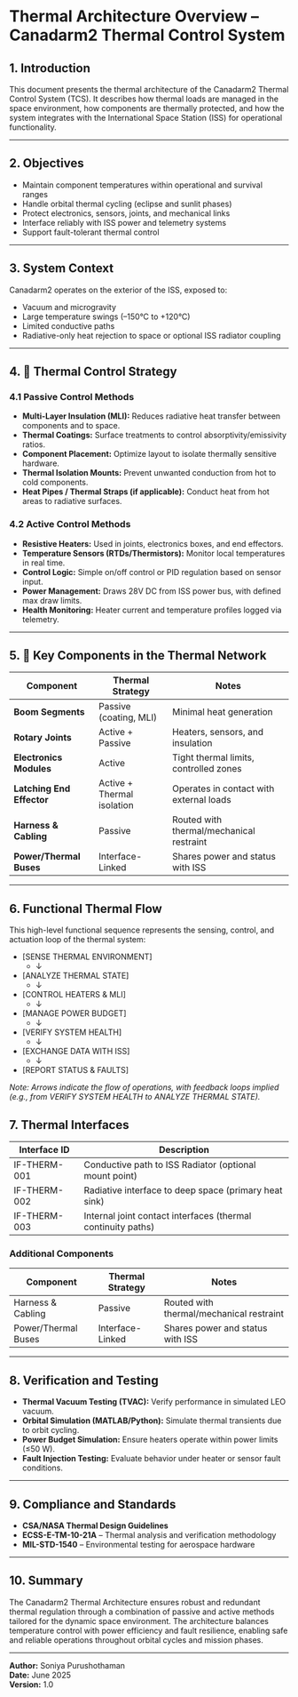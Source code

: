# Thermal Architecture Overview – Canadarm2 Thermal Control System

## 1. Introduction

This document presents the thermal architecture of the Canadarm2 Thermal Control System (TCS). It describes how thermal loads are managed in the space environment, how components are thermally protected, and how the system integrates with the International Space Station (ISS) for operational functionality.

---

## 2. Objectives

- Maintain component temperatures within operational and survival ranges
- Handle orbital thermal cycling (eclipse and sunlit phases)
- Protect electronics, sensors, joints, and mechanical links
- Interface reliably with ISS power and telemetry systems
- Support fault-tolerant thermal control

---

## 3. System Context

Canadarm2 operates on the exterior of the ISS, exposed to:

- Vacuum and microgravity
- Large temperature swings (–150°C to +120°C)
- Limited conductive paths
- Radiative-only heat rejection to space or optional ISS radiator coupling

---

## 4. 🔧 Thermal Control Strategy

### 4.1 Passive Control Methods
- **Multi-Layer Insulation (MLI):** Reduces radiative heat transfer between components and to space.
- **Thermal Coatings:** Surface treatments to control absorptivity/emissivity ratios.
- **Component Placement:** Optimize layout to isolate thermally sensitive hardware.
- **Thermal Isolation Mounts:** Prevent unwanted conduction from hot to cold components.
- **Heat Pipes / Thermal Straps (if applicable):** Conduct heat from hot areas to radiative surfaces.

### 4.2 Active Control Methods
- **Resistive Heaters:** Used in joints, electronics boxes, and end effectors.
- **Temperature Sensors (RTDs/Thermistors):** Monitor local temperatures in real time.
- **Control Logic:** Simple on/off control or PID regulation based on sensor input.
- **Power Management:** Draws 28V DC from ISS power bus, with defined max draw limits.
- **Health Monitoring:** Heater current and temperature profiles logged via telemetry.

---

## 5. 🔩 Key Components in the Thermal Network

| Component                  | Thermal Strategy              | Notes                                   |
|---------------------------|-------------------------------|-----------------------------------------|
| **Boom Segments**         | Passive (coating, MLI)        | Minimal heat generation                 |
| **Rotary Joints**         | Active + Passive              | Heaters, sensors, and insulation        |
| **Electronics Modules**   | Active                        | Tight thermal limits, controlled zones  |
| **Latching End Effector** | Active + Thermal isolation    | Operates in contact with external loads |
| **Harness & Cabling**     | Passive                       | Routed with thermal/mechanical restraint|
| **Power/Thermal Buses**   | Interface-Linked              | Shares power and status with ISS        |

---


## 6. Functional Thermal Flow

This high-level functional sequence represents the sensing, control, and actuation loop of the thermal system:

- [SENSE THERMAL ENVIRONMENT]
  - ↓
- [ANALYZE THERMAL STATE]
  - ↓
- [CONTROL HEATERS & MLI]
  - ↓
- [MANAGE POWER BUDGET]
  - ↓
- [VERIFY SYSTEM HEALTH]
  - ↓
- [EXCHANGE DATA WITH ISS]
  - ↓
- [REPORT STATUS & FAULTS]

*Note: Arrows indicate the flow of operations, with feedback loops implied (e.g., from VERIFY SYSTEM HEALTH to ANALYZE THERMAL STATE).*

## 7. Thermal Interfaces

| Interface ID    | Description                              |
|-----------------|------------------------------------------|
| IF-THERM-001    | Conductive path to ISS Radiator (optional mount point) |
| IF-THERM-002    | Radiative interface to deep space (primary heat sink) |
| IF-THERM-003    | Internal joint contact interfaces (thermal continuity paths) |

### Additional Components

| Component            | Thermal Strategy | Notes                             |
|----------------------|------------------|-----------------------------------|
| Harness & Cabling    | Passive          | Routed with thermal/mechanical restraint |
| Power/Thermal Buses  | Interface-Linked | Shares power and status with ISS  |
---

## 8. Verification and Testing

- **Thermal Vacuum Testing (TVAC):** Verify performance in simulated LEO vacuum.
- **Orbital Simulation (MATLAB/Python):** Simulate thermal transients due to orbit cycling.
- **Power Budget Simulation:** Ensure heaters operate within power limits (≤50 W).
- **Fault Injection Testing:** Evaluate behavior under heater or sensor fault conditions.

---

## 9. Compliance and Standards

- **CSA/NASA Thermal Design Guidelines**
- **ECSS-E-TM-10-21A** – Thermal analysis and verification methodology
- **MIL-STD-1540** – Environmental testing for aerospace hardware

---

## 10. Summary

The Canadarm2 Thermal Architecture ensures robust and redundant thermal regulation through a combination of passive and active methods tailored for the dynamic space environment. The architecture balances temperature control with power efficiency and fault resilience, enabling safe and reliable operations throughout orbital cycles and mission phases.

---

**Author:** Soniya Purushothaman  
**Date:** June 2025  
**Version:** 1.0  
